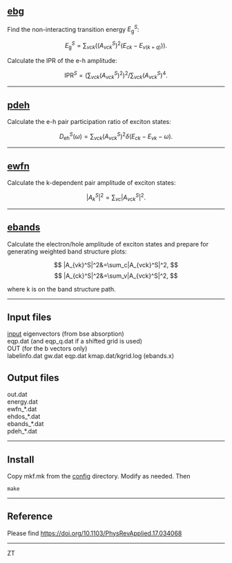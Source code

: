 ## [ebg](ebg.f90p)

Find the non-interacting transition energy $E_\mathrm{g}^S$:

$$
E_\mathrm{g}^S=\sum_{vck}((A_{vck}^S)^2(E_{ck}-E_{v(k+q)})).
$$

Calculate the IPR of the e-h amplitude:

$$
\mathrm{IPR}^S=(\sum_{vck}(A_{vck}^S)^2)^2/\sum_{vck}(A_{vck}^S)^4.
$$

---

## [pdeh](pdeh.f90p)

Calculate the e-h pair participation ratio of exciton states:

$$
D_\mathrm{eh}^S(\omega)=\sum_{vck}(A_{vck}^S)^2\delta(E_{ck}-E_{vk}-\omega).
$$

---

## [ewfn](ewfn.f90p)

Calculate the k-dependent pair amplitude of exciton states:

$$
|A_k^S|^2=\sum_{vc}|A_{vck}^S|^2.
$$

---

## [ebands](ebands.f90p)

Calculate the electron/hole amplitude of exciton states and
prepare for generating weighted band structure plots:

$$
|A_{vk}^S|^2&=\sum_c|A_{vck}^S|^2,
$$
$$
|A_{ck}^S|^2&=\sum_v|A_{vck}^S|^2,
$$

where k is on the band structure path.

---

## Input files
[input](input)
eigenvectors (from bse absorption)  
eqp.dat (and eqp\_q.dat if a shifted grid is used)  
OUT (for the b vectors only)  
labelinfo.dat gw.dat eqp.dat kmap.dat/kgrid.log (ebands.x)  

## Output files
out.dat  
energy.dat  
ewfn_\*.dat  
ehdos_\*.dat  
ebands_\*.dat  
pdeh_\*.dat  

---

## Install

Copy mkf.mk from the [config](config) directory. Modify as needed. Then 
```
make
```

---

## Reference
Please find <https://doi.org/10.1103/PhysRevApplied.17.034068>

---

ZT
